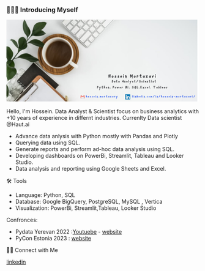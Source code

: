 ### 🙋🏻‍♂️ Introducing Myself
<img src="img/submissions_g.jpg">

Hello, I'm Hossein. Data Analyst & Scientist focus on business analytics with +10 years of experience in differnt industries.
Currenlty Data scientist @Haut.ai

* Advance data anlysis with Python mostly with Pandas and Plotly
* Querying data using SQL.
* Generate reports and perform ad-hoc data analysis using SQL.
* Developing dashboards on PowerBi, Streamlit, Tableau and Looker Studio.
* Data analysis and reporting using Google Sheets and Excel.

🛠️ Tools

* Language: Python, SQL
* Database: Google BigQuery, PostgreSQL, MySQL , Vertica
* Visualization: PowerBi, Streamlit,Tableau, Looker Studio

Confronces:
* Pydata Yerevan 2022 :[Youtuebe](https://www.youtube.com/watch?v=IRr3gx71rnk&list=PLGVZCDnMOq0qWwVVDmdOw6oxAlqqH8Ca-&index=44) - [website](https://pydatayerevan.aua.am/presentations/#:~:text=Video-,HOSSEIN%20MORTAZAVI,-Presentation)
* PyCon Estonia 2023 : [website](https://2023.pycon.ee/#:~:text=1%20%40%2014%3A40-,Hossein%20Mortazavi,-Workshop!)


👋🏻 Connect with Me

[linkedin](https://www.linkedin.com/in/hossein-mortazavi/)


<!--
**h0ssein2011/h0ssein2011** is a ✨ _special_ ✨ repository because its `README.md` (this file) appears on your GitHub profile.

Here are some ideas to get you started:

- 🔭 I’m currently working on ...
- 🌱 I’m currently learning ...
- 👯 I’m looking to collaborate on ...
- 🤔 I’m looking for help with ...
- 💬 Ask me about ...
- 📫 How to reach me: ...
- 😄 Pronouns: ...
- ⚡ Fun fact: ...
-->
